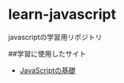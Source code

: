 # learn-javascript
javascriptの学習用リポジトリ

##学習に使用したサイト
 - [JavaScriptの基礎](https://zenn.dev/ojk/books/intro-to-javascript/viewer/js-basic)
 